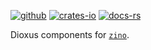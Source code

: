 [![github]](https://github.com/photino/zino)
[![crates-io]](https://crates.io/crates/zino-dioxus)
[![docs-rs]](https://docs.rs/zino-dioxus)

[github]: https://img.shields.io/badge/github-8da0cb?labelColor=555555&logo=github
[crates-io]: https://img.shields.io/badge/crates.io-fc8d62?labelColor=555555&logo=rust
[docs-rs]: https://img.shields.io/badge/docs.rs-66c2a5?labelColor=555555&logo=docs.rs

Dioxus components for [`zino`].

[`zino`]: https://github.com/photino/zino
